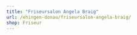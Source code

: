 ```yaml
---
title: "Friseursalon Angela Braig"
url: /ehingen-donau/friseursalon-angela-braig/
shop: Friseur
---
```

